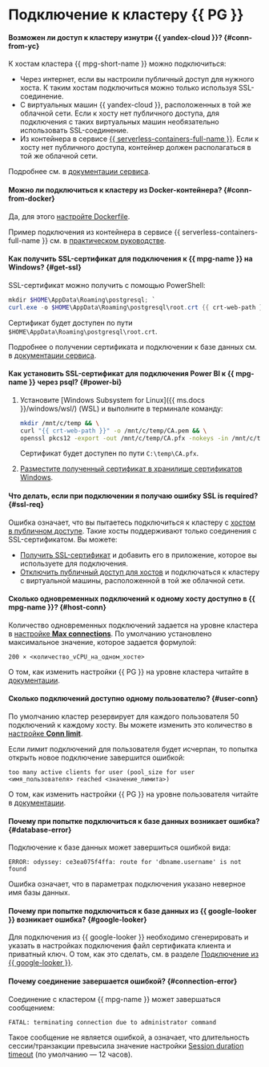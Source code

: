 # Подключение к кластеру {{ PG }}

#### Возможен ли доступ к кластеру изнутри {{ yandex-cloud }}? {#conn-from-yc}

К хостам кластера {{ mpg-short-name }} можно подключиться:
* Через интернет, если вы настроили публичный доступ для нужного хоста. К таким хостам подключиться можно только используя SSL-соединение.
* С виртуальных машин {{ yandex-cloud }}, расположенных в той же облачной сети. Если к хосту нет публичного доступа, для подключения с таких виртуальных машин необязательно использовать SSL-соединение.
* Из контейнера в сервисе [{{ serverless-containers-full-name }}](../../serverless-containers/concepts/index.md). Если к хосту нет публичного доступа, контейнер должен располагаться в той же облачной сети.

Подробнее см. в [документации сервиса](../../managed-postgresql/operations/connect.md).

#### Можно ли подключиться к кластеру из Docker-контейнера? {#conn-from-docker}

Да, для этого [настройте Dockerfile](../../managed-postgresql/operations/connect.md#connection-docker).

Пример подключения из контейнера в сервисе {{ serverless-containers-full-name }} см. в [практическом руководстве](../../serverless-containers/tutorials/pg-connect.md).

#### Как получить SSL-сертификат для подключения к {{ mpg-name }} на Windows? {#get-ssl}

SSL-сертификат можно получить с помощью PowerShell:

```powershell
mkdir $HOME\AppData\Roaming\postgresql; `
curl.exe -o $HOME\AppData\Roaming\postgresql\root.crt {{ crt-web-path }}
```

Сертификат будет доступен по пути `$HOME\AppData\Roaming\postgresql\root.crt`.

Подробнее о получении сертификата и подключении к базе данных см. в [документации сервиса](../../managed-postgresql/operations/connect.md).

#### Как установить SSL-сертификат для подключения Power BI к {{ mpg-name }} через psql? {#power-bi}

1. Установите [Windows Subsystem for Linux]({{ ms.docs }}/windows/wsl/) (WSL) и выполните в терминале команду:

   ```bash
   mkdir /mnt/c/temp && \
   curl "{{ crt-web-path }}" -o /mnt/c/temp/CA.pem && \
   openssl pkcs12 -export -out /mnt/c/temp/CA.pfx -nokeys -in /mnt/c/temp/CA.pem
   ```

   Сертификат будет доступен по пути `C:\temp\CA.pfx`.

1. [Разместите полученный сертификат в хранилище сертификатов Windows](https://docs.microsoft.com/en-us/skype-sdk/sdn/articles/installing-the-trusted-root-certificate).

#### Что делать, если при подключении я получаю ошибку SSL is required? {#ssl-req}

Ошибка означает, что вы пытаетесь подключиться к кластеру с [хостом в публичном доступе](../../managed-postgresql/concepts/network.md#public-access-to-a-host). Такие хосты поддерживают только соединения с SSL-сертификатом. Вы можете:

* [Получить SSL-сертификат](../../managed-postgresql/operations/connect.md#get-ssl-cert) и добавить его в приложение, которое вы используете для подключения.
* [Отключить публичный доступ для хостов](../../managed-postgresql/operations/hosts.md#update) и подключаться к кластеру с виртуальной машины, расположенной в той же облачной сети.

#### Сколько одновременных подключений к одному хосту доступно в {{ mpg-name }}? {#host-conn}

Количество одновременных подключений задается на уровне кластера в [настройке **Max connections**](../../managed-postgresql/concepts/settings-list.md#setting-max-connections). По умолчанию установлено максимальное значение, которое задается формулой:

```text
200 × <количество_vCPU_на_одном_хосте>
```

О том, как изменить настройки {{ PG }} на уровне кластера читайте в [документации](../../managed-postgresql/operations/update.md#change-postgresql-config).

#### Сколько подключений доступно одному пользователю? {#user-conn}

По умолчанию кластер резервирует для каждого пользователя 50 подключений к каждому хосту. Вы можете изменить это количество в [настройке **Conn limit**](../../managed-postgresql/concepts/settings-list.md#setting-conn-limit).

Если лимит подключений для пользователя будет исчерпан, то попытка открыть новое подключение завершится ошибкой:

```text
too many active clients for user (pool_size for user <имя_пользователя> reached <значение_лимита>)
```

О том, как изменить настройки {{ PG }} на уровне пользователя читайте в [документации](../../managed-postgresql/operations/cluster-users.md#update-settings).

#### Почему при попытке подключиться к базе данных возникает ошибка? {#database-error}

Подключение к базе данных может завершиться ошибкой вида:

```text
ERROR: odyssey: ce3ea075f4ffa: route for 'dbname.username' is not found
```

Ошибка означает, что в параметрах подключения указано неверное имя базы данных.

#### Почему при попытке подключиться к базе данных из {{ google-looker }} возникает ошибка? {#google-looker}

Для подключения из {{ google-looker }} необходимо сгенерировать и указать в настройках подключения файл сертификата клиента и приватный ключ. О том, как это сделать, см. в разделе [Подключение из {{ google-looker }}](../../managed-postgresql/operations/connect.md#connection-google-looker).

#### Почему соединение завершается ошибкой? {#connection-error}

Соединение с кластером {{ mpg-name }} может завершаться сообщением:

```text
FATAL: terminating connection due to administrator command
```

Такое сообщение не является ошибкой, а означает, что длительность сессии/транзакции превысила значение настройки [Session duration timeout](../../managed-postgresql/concepts/settings-list.md#setting-session-duration-timeout) (по умолчанию — 12 часов).
